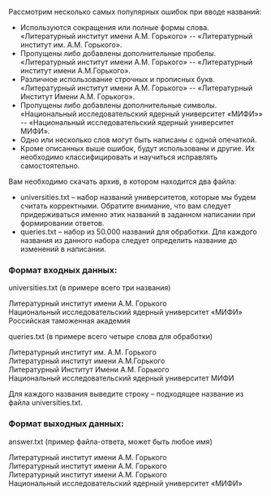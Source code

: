 Рассмотрим несколько самых популярных ошибок при вводе названий:

* Используются сокращения или полные формы слова. «Литературный институт имени А.М. Горького» -- «Литературный институт им. А.М. Горького».
* Пропущены либо добавлены дополнительные пробелы. «Литературный институт имени А.М. Горького» -- «Литературный институт имени А.М.Горького».
* Различное использование строчных и прописных букв. «Литературный институт имени А.М. Горького» -- «Литературный Институт Имени А.М. Горького».
* Пропущены либо добавлены дополнительные символы. «Национальный исследовательский ядерный университет «МИФИ»» -- «Национальный исследовательский ядерный университет МИФИ».
* Одно или несколько слов могут быть написаны с одной опечаткой.
* Кроме описанных выше ошибок, будут использованы и другие. Их необходимо классифицировать и научиться исправлять самостоятельно.
  
Вам необходимо скачать архив, в котором находится два файла:

* universities.txt – набор названий университетов, которые мы будем считать корректными. Обратите внимание, что вам следует придерживаться именно этих названий в заданном написании при формировании ответов.
* queries.txt – набор из 50.000 названий для обработки. Для каждого названия из данного набора следует определить название до изменений в написании.

### Формат входных данных:
universities.txt (в примере всего три названия)

Литературный институт имени А.М. Горького  
Национальный исследовательский ядерный университет «МИФИ»  
Российская таможенная академия  

queries.txt (в примере всего четыре слова для обработки)

Литературный институт им. А.М. Горького  
Литературный институт имени А.М.Горького  
Литературный Институт Имени А.М. Горького  
Национальный исследовательский ядерный университет МИФИ  


Для каждого названия выведите строку – подходящее название из файла universities.txt.  

### Формат выходных данных:
answer.txt (пример файла-ответа, может быть любое имя)

Литературный институт имени А.М. Горького  
Литературный институт имени А.М. Горького  
Литературный институт имени А.М. Горького  
Национальный исследовательский ядерный университет «МИФИ»  